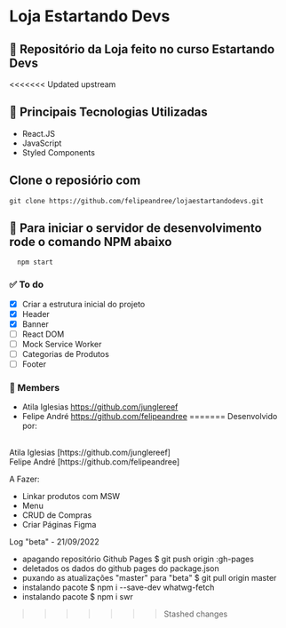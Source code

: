 # Loja Estartando Devs 

## :memo: Repositório da Loja feito no curso Estartando Devs ##

<<<<<<< Updated upstream
## :wrench: Principais Tecnologias Utilizadas
- React.JS
- JavaScript 
- Styled Components 

## Clone o reposiório com 
  
 ```
 git clone https://github.com/felipeandree/lojaestartandodevs.git
 ```
 
## :rocket: Para iniciar o servidor de desenvolvimento rode o comando NPM abaixo

```
  npm start
```

### :white_check_mark: To do

- [x] Criar a estrutura inicial do projeto 
- [x] Header
- [x] Banner 
- [ ] React DOM
- [ ] Mock Service Worker
- [ ] Categorias de Produtos
- [ ] Footer

### :handshake: Members 

  - Atila Iglesias https://github.com/junglereef
  - Felipe André https://github.com/felipeandree
=======
Desenvolvido por: 
  <br>
  Atila Iglesias [https://github.com/junglereef] 
  <br>
  Felipe André [https://github.com/felipeandree]


A Fazer:
- Linkar produtos com MSW
- Menu
- CRUD de Compras
- Criar Páginas Figma

Log "beta" - 21/09/2022

- apagando repositório Github Pages $ git push origin :gh-pages
- deletados os dados do github pages do package.json
- puxando as atualizações "master" para "beta" $ git pull origin master
- instalando pacote $ npm i --save-dev whatwg-fetch
- instalando pacote $ npm i swr
>>>>>>> Stashed changes
